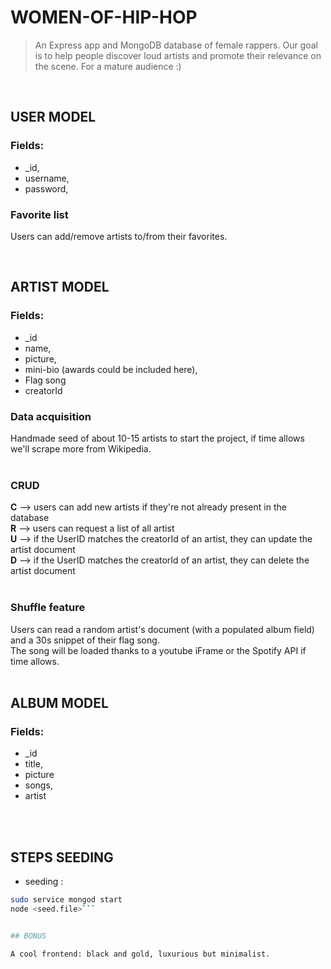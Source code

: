 
# WOMEN-OF-HIP-HOP

> An Express app and MongoDB database of female rappers. Our goal is to help people discover loud artists and promote their relevance on the scene. For a mature audience :)
<br/>

## USER MODEL

### Fields:

- _id,
- username,
- password,

### Favorite list

Users can add/remove artists to/from their favorites.
<br/>

<br/>

## ARTIST MODEL

### Fields:

- _id
- name,
- picture,
- mini-bio (awards could be included here), 
- Flag song
- creatorId

### Data acquisition

Handmade seed of about 10-15 artists to start the project, if time allows we'll scrape more from Wikipedia.
<br/>
<br/>
### CRUD

**C** --> users can add new artists if they're not already present in the database<br/>
**R** --> users can request a list of all artist<br/>
**U** --> if the UserID matches the creatorId of an artist, they can update the artist document<br/>
**D** --> if the UserID matches the creatorId of an artist, they can delete the artist document<br/>
<br/>

### Shuffle feature

Users can read a random artist's document (with a populated album field) and a 30s snippet of their flag song. <br />
The song will be loaded thanks to a youtube iFrame or the Spotify API if time allows.
<br/>
<br/>

## ALBUM MODEL

### Fields:

- _id
- title,
- picture
- songs,
- artist
<br />

<br/>

## STEPS SEEDING
- seeding : 
``` bash
sudo service mongod start
node <seed.file>```


## BONUS

A cool frontend: black and gold, luxurious but minimalist.
